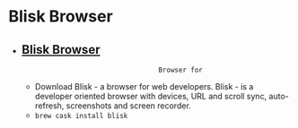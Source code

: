 # Blisk Browser
- [Blisk Browser](https://blisk.io/)
  -                                          Browser for                                        
  - Download Blisk - a browser for web developers. Blisk - is a developer oriented browser with devices, URL and scroll sync, auto-refresh, screenshots and screen recorder.
  - `brew cask install blisk`
